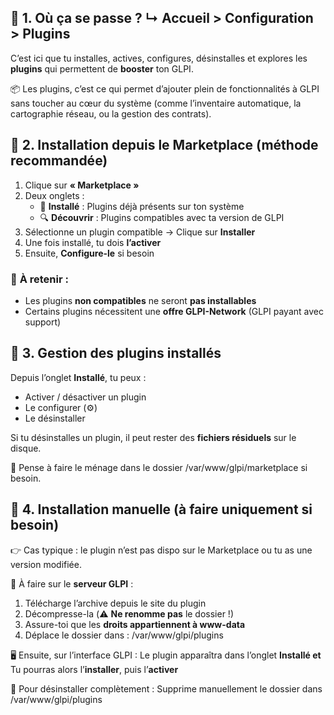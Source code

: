 ## 🧭 **1. Où ça se passe ?** ↳ **Accueil > Configuration > Plugins**

C’est ici que tu installes, actives, configures, désinstalles et explores les **plugins** qui permettent de **booster** ton GLPI.

📦 Les plugins, c’est ce qui permet d’ajouter plein de fonctionnalités à GLPI sans toucher au cœur du système (comme l’inventaire automatique, la cartographie réseau, ou la gestion des contrats).


## 🛒 **2\. Installation depuis le Marketplace (méthode recommandée)**

1. Clique sur **« Marketplace »**
2. Deux onglets :
    - 🧩 **Installé** : Plugins déjà présents sur ton système
    - 🔍 **Découvrir** : Plugins compatibles avec ta version de GLPI
3. Sélectionne un plugin compatible → Clique sur **Installer**
4. Une fois installé, tu dois **l’activer**
5. Ensuite, **Configure-le** si besoin

### 🧠 **À retenir :**

- Les plugins **non compatibles** ne seront **pas installables**
- Certains plugins nécessitent une **offre GLPI-Network** (GLPI payant avec support)


## 🧰 **3\. Gestion des plugins installés**

Depuis l’onglet **Installé**, tu peux :

- Activer / désactiver un plugin
- Le configurer (⚙️)
- Le désinstaller

Si tu désinstalles un plugin, il peut rester des **fichiers résiduels** sur le disque.

🧹 Pense à faire le ménage dans le dossier /var/www/glpi/marketplace si besoin.


## 📁 **4\. Installation manuelle (à faire uniquement si besoin)**

👉 Cas typique : le plugin n’est pas dispo sur le Marketplace ou tu as une version modifiée.

🔧 À faire sur le **serveur GLPI** :

1. Télécharge l’archive depuis le site du plugin
2. Décompresse-la (⚠️ **Ne renomme pas** le dossier !)
3. Assure-toi que les **droits appartiennent à www-data**
4. Déplace le dossier dans : /var/www/glpi/plugins

🖥️ Ensuite, sur l’interface GLPI : Le plugin apparaîtra dans l’onglet **Installé et** Tu pourras alors l’**installer**, puis l’**activer**

🧽 Pour désinstaller complètement : Supprime manuellement le dossier dans /var/www/glpi/plugins

